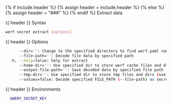 {% if include.header %}
{% assign header = include.header %}
{% else %}
{% assign header = "###" %}
{% endif %}
Extract data

{{ header }} Syntax

```bash
werf secret extract [options]
```

{{ header }} Options

```bash
      --dir='': Change to the specified directory to find werf.yaml config
      --file-path='': Decode file data by specified path
  -h, --help=false: help for extract
      --home-dir='': Use specified dir to store werf cache files and dirs (use ~/.werf by default)
      --output-file-path='': Save decoded data by specified file path
      --tmp-dir='': Use specified dir to store tmp files and dirs (use system tmp dir by default)
      --values=false: Decode specified FILE_PATH (--file-path) as secret values file
```

{{ header }} Environments

```bash
  $WERF_SECRET_KEY  
```

